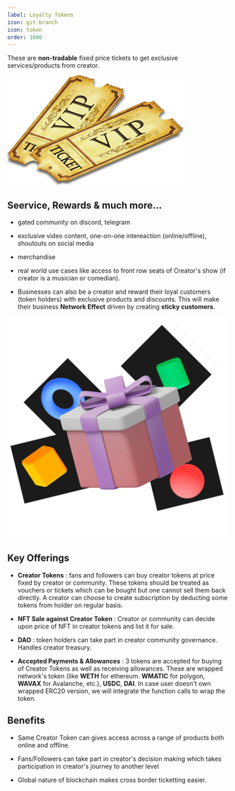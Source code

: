 ```yaml
---
label: Loyalty Tokens
icon: git-branch
icon: token 
order: 1000
---
```

 
  These are **non-tradable** fixed price tickets to get exclusive services/products from creator. 

<!-- ![Samrt Contract Flow Diagram](./assets/tickets.svg) -->
<img src="../../assets/tickets.png" width="400" height="250" />
  
## Seervice, Rewards & much more...
  
  - gated community on discord, telegram
  
  - exclusive video content, one-on-one intereaction (online/offline), shoutouts on social media
  
  - merchandise
  
  - real world use cases like access to front row seats of Creator's show (if creator is a musician or comedian). 
  
  - Businesses can also be a creator and reward their loyal customers (token holders) with exclusive products and discounts. This will make their business **Network Effect** driven by creating **sticky customers**.

![Samrt Contract Flow Diagram](../../assets/premium.svg)

## Key Offerings

   - <b>Creator Tokens</b> : fans and followers can buy creator tokens at price fixed by creator or community. These tokens should be treated as vouchers or tickets which can be bought but one cannot sell them back directly. A creator can choose to create subscription by deducting some tokens from holder on regular basis.

   - <b>NFT Sale against Creator Token</b> : Creator or community can decide upon price of NFT in creator tokens and list it for sale. 

   - <b>DAO</b> : token holders can take part in creator community governance. Handles creator treasury. 
   
   - <b>Accepted Payments & Allowances</b> : 3 tokens are accepted for buying of Creator Tokens as well as receiving allowances. These are wrapped network's token (like **WETH** for ethereum. **WMATIC** for polygon, **WAVAX** for Avalanche, etc.), **USDC**, **DAI**. In case user doesn't own wrapped ERC20 version, we will integrate the function calls to wrap the token.

## Benefits
  - Same Creator Token can gives access across a range of products both online and offline.
  
  - Fans/Followers can take part in creator's decision making which takes participation in creator's journey to another level

  - Global nature of blockchain makes cross border ticketting easier.
